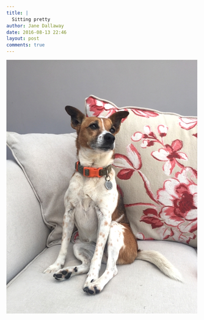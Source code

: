 ```yaml
---
title: |
  Sitting pretty
author: Jane Dallaway
date: 2016-08-13 22:46
layout: post
comments: true
---
```


<div><a href="/media/WFtp_FullSizeRender.jpg"><img src="/media/WFtp_thumb_FullSizeRender.jpg" width="500" height="666"/></a></div>



  

      